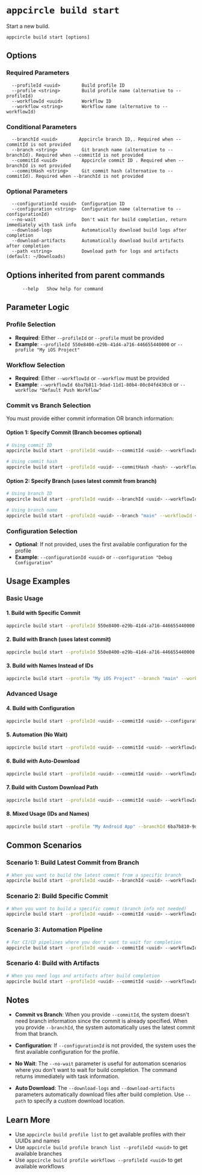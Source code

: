 # `appcircle build start`

Start a new build.

```plaintext
appcircle build start [options]
```

## Options

### Required Parameters
```plaintext
  --profileId <uuid>        Build profile ID
  --profile <string>        Build profile name (alternative to --profileId)
  --workflowId <uuid>       Workflow ID
  --workflow <string>       Workflow name (alternative to --workflowId)
```

### Conditional Parameters
```plaintext
  --branchId <uuid>        Appcircle branch ID,. Required when --commitId is not provided
  --branch <string>         Git branch name (alternative to --branchId). Required when --commitId is not provided
  --commitId <uuid>         Appcircle commit ID . Required when --branchId is not provided
  --commitHash <string>     Git commit hash (alternative to --commitId). Required when --branchId is not provided
```

### Optional Parameters
```plaintext
  --configurationId <uuid>  Configuration ID
  --configuration <string>  Configuration name (alternative to --configurationId)
  --no-wait                 Don't wait for build completion, return immediately with task info
  --download-logs           Automatically download build logs after completion
  --download-artifacts      Automatically download build artifacts after completion
  --path <string>           Download path for logs and artifacts (default: ~/Downloads)
```

## Options inherited from parent commands

```plaintext
      --help   Show help for command
```

## Parameter Logic

### Profile Selection
- **Required**: Either `--profileId` or `--profile` must be provided
- **Example**: `--profileId 550e8400-e29b-41d4-a716-446655440000` or `--profile "My iOS Project"`

### Workflow Selection
- **Required**: Either `--workflowId` or `--workflow` must be provided
- **Example**: `--workflowId 6ba7b811-9dad-11d1-80b4-00c04fd430c8` or `--workflow "Default Push Workflow"`

### Commit vs Branch Selection
You must provide either commit information OR branch information:

#### Option 1: Specify Commit (Branch becomes optional)
```bash
# Using commit ID
appcircle build start --profileId <uuid> --commitId <uuid> --workflowId <uuid>

# Using commit hash
appcircle build start --profileId <uuid> --commitHash <hash> --workflowId <uuid>
```

#### Option 2: Specify Branch (uses latest commit from branch)
```bash
# Using branch ID
appcircle build start --profileId <uuid> --branchId <uuid> --workflowId <uuid>

# Using branch name
appcircle build start --profileId <uuid> --branch "main" --workflowId <uuid>
```

### Configuration Selection
- **Optional**: If not provided, uses the first available configuration for the profile
- **Example**: `--configurationId <uuid>` or `--configuration "Debug Configuration"`

## Usage Examples

### Basic Usage

#### 1. Build with Specific Commit
```bash
appcircle build start --profileId 550e8400-e29b-41d4-a716-446655440000 --commitId 6ba7b812-9dad-11d1-80b4-00c04fd430c8 --workflowId 6ba7b811-9dad-11d1-80b4-00c04fd430c8
```

#### 2. Build with Branch (uses latest commit)
```bash
appcircle build start --profileId 550e8400-e29b-41d4-a716-446655440000 --branchId 6ba7b810-9dad-11d1-80b4-00c04fd430c8 --workflowId 6ba7b811-9dad-11d1-80b4-00c04fd430c8
```

#### 3. Build with Names Instead of IDs
```bash
appcircle build start --profile "My iOS Project" --branch "main" --workflow "Default Push Workflow"
```

### Advanced Usage

#### 4. Build with Configuration
```bash
appcircle build start --profileId <uuid> --commitId <uuid> --configurationId <uuid> --workflowId <uuid>
```

#### 5. Automation (No Wait)
```bash
appcircle build start --profileId <uuid> --commitId <uuid> --workflowId <uuid> --no-wait
```

#### 6. Build with Auto-Download
```bash
appcircle build start --profileId <uuid> --commitId <uuid> --workflowId <uuid> --download-logs --download-artifacts
```

#### 7. Build with Custom Download Path
```bash
appcircle build start --profileId <uuid> --commitId <uuid> --workflowId <uuid> --download-artifacts --path "/custom/path"
```

#### 8. Mixed Usage (IDs and Names)
```bash
appcircle build start --profile "My Android App" --branchId 6ba7b810-9dad-11d1-80b4-00c04fd430c8 --workflow "Default Push Workflow"
```

## Common Scenarios

### Scenario 1: Build Latest Commit from Branch
```bash
# When you want to build the latest commit from a specific branch
appcircle build start --profileId <uuid> --branchId <uuid> --workflowId <uuid>
```

### Scenario 2: Build Specific Commit
```bash
# When you want to build a specific commit (branch info not needed)
appcircle build start --profileId <uuid> --commitId <uuid> --workflowId <uuid>
```

### Scenario 3: Automation Pipeline
```bash
# For CI/CD pipelines where you don't want to wait for completion
appcircle build start --profileId <uuid> --commitId <uuid> --workflowId <uuid> --no-wait
```

### Scenario 4: Build with Artifacts
```bash
# When you need logs and artifacts after build completion
appcircle build start --profileId <uuid> --commitId <uuid> --workflowId <uuid> --download-logs --download-artifacts
```

## Notes

- **Commit vs Branch**: When you provide `--commitId`, the system doesn't need branch information since the commit is already specified. When you provide `--branchId`, the system automatically uses the latest commit from that branch.

- **Configuration**: If `--configurationId` is not provided, the system uses the first available configuration for the profile.

- **No Wait**: The `--no-wait` parameter is useful for automation scenarios where you don't want to wait for build completion. The command returns immediately with task information.

- **Auto Download**: The `--download-logs` and `--download-artifacts` parameters automatically download files after build completion. Use `--path` to specify a custom download location.

## Learn More

- Use `appcircle build profile list` to get available profiles with their UUIDs and names
- Use `appcircle build profile branch list --profileId <uuid>` to get available branches
- Use `appcircle build profile workflows --profileId <uuid>` to get available workflows
